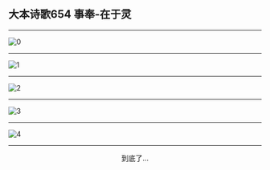 
## 大本诗歌654 事奉-在于灵
        
<div id="aplayer0"></div>

---

<img alt="0" data-original="https://cdn.jsdelivr.net/gh/k34869/shi/data/d0653/0">

---

<img alt="1" data-original="https://cdn.jsdelivr.net/gh/k34869/shi/data/d0653/1">

---

<img alt="2" data-original="https://cdn.jsdelivr.net/gh/k34869/shi/data/d0653/2">

---

<img alt="3" data-original="https://cdn.jsdelivr.net/gh/k34869/shi/data/d0653/3">

---

<img alt="4" data-original="https://cdn.jsdelivr.net/gh/k34869/shi/data/d0653/4">

---

<p style="text-align: center">到底了...</p>

<script src="/js/dist-view.js"></script>

<script>
MAIN.id = 'd0653';
        
const ap0 = new APlayer({
    container: document.getElementById('aplayer0'),
    volume: 1,
    loop: 'none',
    preload: 'none',
    audio: [{
        name: '大本诗歌654.mp3',
        artist: '大本诗歌',
        url: 'https://res.wx.qq.com/voice/getvoice?mediaid=MzI0NTk3MDM5M18yMjQ3NDk1OTcz',
        cover: '/favicon'
    }]
});
</script>
